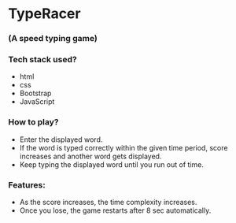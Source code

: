 # TypeRacer
### (A speed typing game)

### Tech stack used?
- html
- css
- Bootstrap
- JavaScript

### How to play?
- Enter the displayed word. 
- If the word is typed correctly within the given time period, score increases and another word gets displayed.
- Keep typing the displayed word until you run out of time.

### Features:
- As the score increases, the time complexity increases.
- Once you lose, the game restarts after 8 sec automatically.

